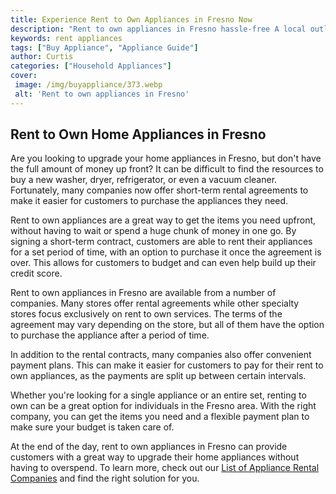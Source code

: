 ```yaml
---
title: Experience Rent to Own Appliances in Fresno Now
description: "Rent to own appliances in Fresno hassle-free A local outlet offers an easy way to get the latest kitchen and laundry appliances Find out why renting to own could be the perfect solution for your needs"
keywords: rent appliances
tags: ["Buy Appliance", "Appliance Guide"]
author: Curtis
categories: ["Household Appliances"]
cover: 
 image: /img/buyappliance/373.webp
 alt: 'Rent to own appliances in Fresno'
---
```

## Rent to Own Home Appliances in Fresno

Are you looking to upgrade your home appliances in Fresno, but don't have the full amount of money up front? It can be difficult to find the resources to buy a new washer, dryer, refrigerator, or even a vacuum cleaner. Fortunately, many companies now offer short-term rental agreements to make it easier for customers to purchase the appliances they need.

Rent to own appliances are a great way to get the items you need upfront, without having to wait or spend a huge chunk of money in one go. By signing a short-term contract, customers are able to rent their appliances for a set period of time, with an option to purchase it once the agreement is over. This allows for customers to budget and can even help build up their credit score.

Rent to own appliances in Fresno are available from a number of companies. Many stores offer rental agreements while other specialty stores focus exclusively on rent to own services. The terms of the agreement may vary depending on the store, but all of them have the option to purchase the appliance after a period of time.

In addition to the rental contracts, many companies also offer convenient payment plans. This can make it easier for customers to pay for their rent to own appliances, as the payments are split up between certain intervals.

Whether you're looking for a single appliance or an entire set, renting to own can be a great option for individuals in the Fresno area. With the right company, you can get the items you need and a flexible payment plan to make sure your budget is taken care of.

At the end of the day, rent to own appliances in Fresno can provide customers with a great way to upgrade their home appliances without having to overspend. To learn more, check out our [List of Appliance Rental Companies](./pages/appliance-rental) and find the right solution for you.
